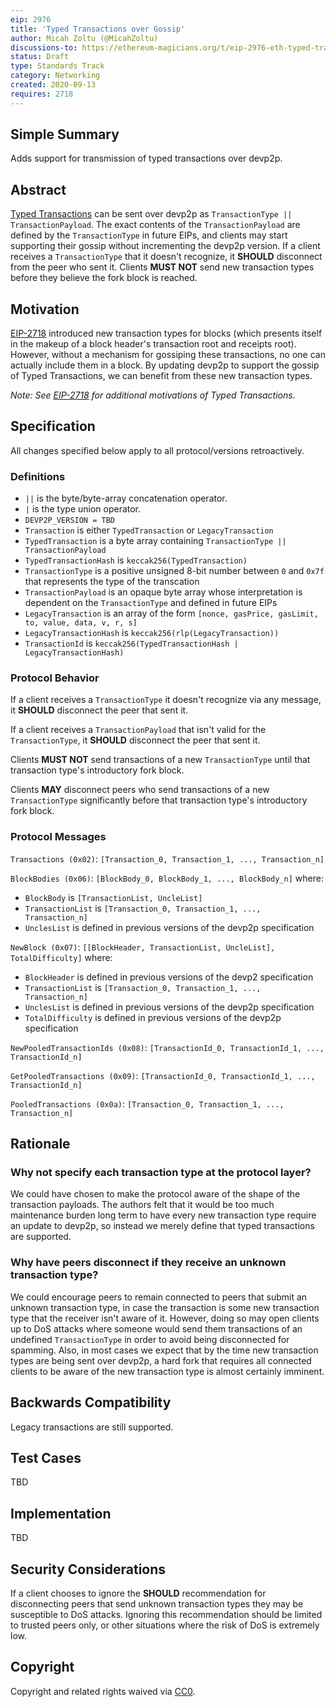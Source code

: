 ```yaml
---
eip: 2976
title: 'Typed Transactions over Gossip'
author: Micah Zoltu (@MicahZoltu)
discussions-to: https://ethereum-magicians.org/t/eip-2976-eth-typed-transactions-over-gossip/4610
status: Draft
type: Standards Track
category: Networking
created: 2020-09-13
requires: 2718
---
```


## Simple Summary
Adds support for transmission of typed transactions over devp2p.

## Abstract
[Typed Transactions](./eip-2718.md) can be sent over devp2p as `TransactionType || TransactionPayload`.
The exact contents of the `TransactionPayload` are defined by the `TransactionType` in future EIPs, and clients may start supporting their gossip without incrementing the devp2p version.
If a client receives a `TransactionType` that it doesn't recognize, it **SHOULD** disconnect from the peer who sent it.
Clients **MUST NOT** send new transaction types before they believe the fork block is reached.

## Motivation
[EIP-2718](./eip-2718.md) introduced new transaction types for blocks (which presents itself in the makeup of a block header's transaction root and receipts root).
However, without a mechanism for gossiping these transactions, no one can actually include them in a block.
By updating devp2p to support the gossip of Typed Transactions, we can benefit from these new transaction types.

*Note: See [EIP-2718](./eip-2718.md) for additional motivations of Typed Transactions.*

## Specification
All changes specified below apply to all protocol/versions retroactively.

### Definitions
* `||` is the byte/byte-array concatenation operator.
* `|` is the type union operator.
* `DEVP2P_VERSION = TBD`
* `Transaction` is either `TypedTransaction` or `LegacyTransaction`
* `TypedTransaction` is a byte array containing `TransactionType || TransactionPayload`
* `TypedTransactionHash` is `keccak256(TypedTransaction)`
* `TransactionType` is a positive unsigned 8-bit number between `0` and `0x7f` that represents the type of the transcation
* `TransactionPayload` is an opaque byte array whose interpretation is dependent on the `TransactionType` and defined in future EIPs
* `LegacyTransaction` is an array of the form `[nonce, gasPrice, gasLimit, to, value, data, v, r, s]`
* `LegacyTransactionHash` is `keccak256(rlp(LegacyTransaction))`
* `TransactionId` is `keccak256(TypedTransactionHash | LegacyTransactionHash)`

### Protocol Behavior
If a client receives a `TransactionType` it doesn't recognize via any message, it **SHOULD** disconnect the peer that sent it.

If a client receives a `TransactionPayload` that isn't valid for the `TransactionType`, it **SHOULD** disconnect the peer that sent it.

Clients **MUST NOT** send transactions of a new `TransactionType` until that transaction type's introductory fork block.

Clients **MAY** disconnect peers who send transactions of a new `TransactionType` significantly before that transaction type's introductory fork block.

### Protocol Messages
`Transactions (0x02)`: `[Transaction_0, Transaction_1, ..., Transaction_n]`

`BlockBodies (0x06)`: `[BlockBody_0, BlockBody_1, ..., BlockBody_n]` where:
* `BlockBody` is `[TransactionList, UncleList]`
* `TransactionList` is `[Transaction_0, Transaction_1, ..., Transaction_n]`
* `UnclesList` is defined in previous versions of the devp2p specification

`NewBlock (0x07)`: `[[BlockHeader, TransactionList, UncleList], TotalDifficulty]` where:
* `BlockHeader` is defined in previous versions of the devp2 specification
* `TransactionList` is `[Transaction_0, Transaction_1, ..., Transaction_n]`
* `UnclesList` is defined in previous versions of the devp2p specification
* `TotalDifficulty` is defined in previous versions of the devp2p specification

`NewPooledTransactionIds (0x08)`: `[TransactionId_0, TransactionId_1, ..., TransactionId_n]`

`GetPooledTransactions (0x09)`: `[TransactionId_0, TransactionId_1, ..., TransactionId_n]`

`PooledTransactions (0x0a)`: `[Transaction_0, Transaction_1, ..., Transaction_n]`

## Rationale
### Why not specify each transaction type at the protocol layer?
We could have chosen to make the protocol aware of the shape of the transaction payloads.
The authors felt that it would be too much maintenance burden long term to have every new transaction type require an update to devp2p, so instead we merely define that typed transactions are supported.
### Why have peers disconnect if they receive an unknown transaction type?
We could encourage peers to remain connected to peers that submit an unknown transaction type, in case the transaction is some new transaction type that the receiver isn't aware of it.
However, doing so may open clients up to DoS attacks where someone would send them transactions of an undefined `TransactionType` in order to avoid being disconnected for spamming.
Also, in most cases we expect that by the time new transaction types are being sent over devp2p, a hard fork that requires all connected clients to be aware of the new transaction type is almost certainly imminent.

## Backwards Compatibility
Legacy transactions are still supported.

## Test Cases
TBD

## Implementation
TBD

## Security Considerations
If a client chooses to ignore the **SHOULD** recommendation for disconnecting peers that send unknown transaction types they may be susceptible to DoS attacks.
Ignoring this recommendation should be limited to trusted peers only, or other situations where the risk of DoS is extremely low.

## Copyright
Copyright and related rights waived via [CC0](https://creativecommons.org/publicdomain/zero/1.0/).
